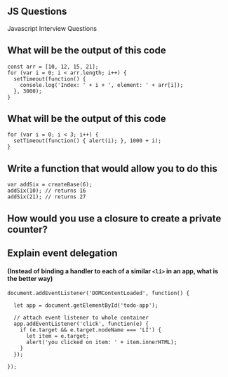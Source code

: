 ## JS Questions
Javascript Interview Questions

## What will be the output of this code

```
const arr = [10, 12, 15, 21];
for (var i = 0; i < arr.length; i++) {
  setTimeout(function() {
    console.log('Index: ' + i + ', element: ' + arr[i]);
  }, 3000);
}
```
## What will be the output of this code
```
for (var i = 0; i < 3; i++) {
  setTimeout(function() { alert(i); }, 1000 + i);
}
```
## Write a function that would allow you to do this
```
var addSix = createBase(6);
addSix(10); // returns 16
addSix(21); // returns 27
```
## How would you use a closure to create a private counter?

## Explain event delegation 
#### (Instead of binding a handler to each of a similar `<li>` in an app, what is the better way)
```
document.addEventListener('DOMContentLoaded', function() {
  
  let app = document.getElementById('todo-app');
  
  // attach event listener to whole container
  app.addEventListener('click', function(e) {
    if (e.target && e.target.nodeName === 'LI') {
      let item = e.target;
      alert('you clicked on item: ' + item.innerHTML);
    }
  });
  
});
```
  
